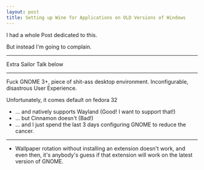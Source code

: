 ```yaml
---
layout: post
title: Setting up Wine for Applications on OLD Versions of Windows
---
```


I had a whole Post dedicated to this.

But instead I'm going to complain.

---

Extra Sailor Talk below

---

Fuck GNOME 3+, piece of shit-ass desktop environment. Inconfigurable, disastrous User Experience.

Unfortunately, it comes default on fedora 32 

 - ... and natively supports Wayland (Good! I want to support that!)
 - ... but Cinnamon doesn't (Bad!) 
 - ... and I just spend the last 3 days configuring GNOME to reduce the cancer.

---

- Wallpaper rotation without installing an extension doesn't work, and even then, it's anybody's guess 
if that extension will work on the latest version of GNOME.
